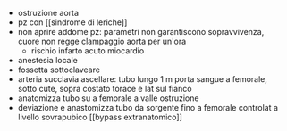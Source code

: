 - ostruzione aorta
- pz con [[sindrome di leriche]]
- non aprire addome pz: parametri non garantiscono sopravvivenza, cuore non regge clampaggio aorta per un'ora
	- rischio infarto acuto miocardio
- anestesia locale
- fossetta sottoclaveare
- arteria succlavia ascellare: tubo lungo 1 m porta sangue a femorale, sotto cute, sopra costato torace e lat sul fianco
- anatomizza tubo su a femorale a valle ostruzione
- deviazione e anastomizza tubo da sorgente fino a femorale controlat a livello sovrapubico [[bypass extranatomico]]